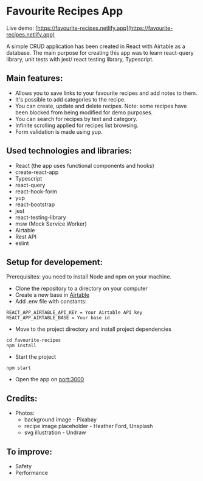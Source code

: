 # Favourite Recipes App

Live demo: [https://favourite-recipes.netlify.app](https://favourite-recipes.netlify.app)

A simple CRUD application has been created in React with Airtable as a database.
The main purpose for creating this app was to learn react-query library, unit tests with jest/ react testing library, Typescript.

## Main features:

- Allows you to save links to your favourite recipes and add notes to them.
- It's possible to add categories to the recipe.
- You can create, update and delete recipes. Note: some recipes have been blocked from being modified for demo purposes.
- You can search for recipes by text and category.
- Infinite scrolling applied for recipes list browsing.
- Form validation is made using yup.

## Used technologies and libraries:

- React (the app uses functional components and hooks)
- create-react-app
- Typescript
- react-query
- react-hook-form
- yup
- react-bootstrap
- jest
- react-testing-library
- msw (Mock Service Worker)
- Airtable
- Rest API
- eslint

## Setup for developement:

Prerequisites: you need to install Node and npm on your machine.

- Clone the repository to a directory on your computer
- Create a new base in [Airtable](https://airtable.com/)
- Add .env file with constants:

```
REACT_APP_AIRTABLE_API_KEY = Your Airtable API key
REACT_APP_AIRTABLE_BASE = Your base id
```

- Move to the project directory and install project dependencies

```
cd favourite-recipes
npm install
```

- Start the project

```
npm start
```

- Open the app on [port:3000](http://localhost:3000/)

## Credits:

- Photos:
  - background image - Pixabay
  - recipe image placeholder - Heather Ford, Unsplash
  - svg illustration - Undraw

## To improve:

- Safety
- Performance
